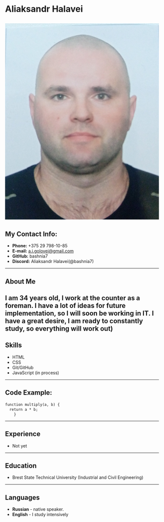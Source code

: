 # Aliaksandr Halavei
![I](https://github.com/bashnia7/rsschool-cv/blob/gh-pages/bashnia7.jpg)
----
## My Contact Info:
* **Phone:** +375 29 798-10-85
* **E-mail:** a.i.golovei@gmail.com
* **GitHub:** bashnia7
* **Discord:** Aliaksandr Halavei(@bashnia7)
----
## About Me
I am 34 years old, I work at the counter as a foreman. I have a lot of ideas for future implementation, so I will soon be working in IT. 
I have a great desire, I am ready to constantly study, so everything will work out)
---
## Skills
* HTML
* CSS
* Git/GitHub
* JavaScript (in process)
---
## Code Example:
```
function multiply(a, b) {  
  return a * b;
    }
   ```
---
## Experience
* Not yet
----
## Education
* Brest State Technical University (Industrial and Civil Engineering) 
----
## Languages
* **Russian** - native speaker.
* **English** - I study intensively 
